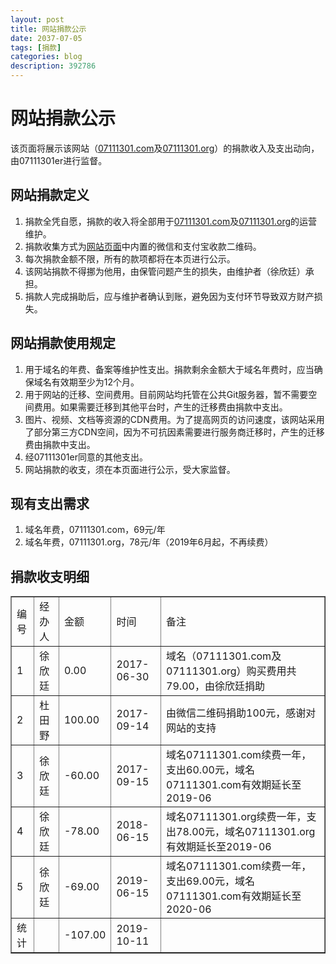 ```yaml
---
layout: post
title: 网站捐款公示
date: 2037-07-05
tags: [捐款]
categories: blog
description: 392786
---
```

# 网站捐款公示
该页面将展示该网站（[07111301.com](http://www.07111301.com)及[07111301.org](http://www.07111301.org)）的捐款收入及支出动向，由07111301er进行监督。

## 网站捐款定义
1. 捐款全凭自愿，捐款的收入将全部用于[07111301.com](http://www.07111301.com)及[07111301.org](http://www.07111301.org)的运营维护。
2. 捐款收集方式为[网站页面](http://07111301.com/blog/2037/07/06/write-before/)中内置的微信和支付宝收款二维码。
3. 每次捐款金额不限，所有的款项都将在本页进行公示。
4. 该网站捐款不得挪为他用，由保管问题产生的损失，由维护者（徐欣廷）承担。
5. 捐款人完成捐助后，应与维护者确认到账，避免因为支付环节导致双方财产损失。

## 网站捐款使用规定
1. 用于域名的年费、备案等维护性支出。捐款剩余金额大于域名年费时，应当确保域名有效期至少为12个月。
2. 用于网站的迁移、空间费用。目前网站均托管在公共Git服务器，暂不需要空间费用。如果需要迁移到其他平台时，产生的迁移费由捐款中支出。
3. 图片、视频、文档等资源的CDN费用。为了提高网页的访问速度，该网站采用了部分第三方CDN空间，因为不可抗因素需要进行服务商迁移时，产生的迁移费由捐款中支出。
4. 经07111301er同意的其他支出。
5. 网站捐款的收支，须在本页面进行公示，受大家监督。

## 现有支出需求
1. 域名年费，07111301.com，69元/年
1. 域名年费，07111301.org，78元/年（2019年6月起，不再续费）

## 捐款收支明细
<table border="1">
<tr>
<td>编号</td>
<td>经办人</td>
<td>金额</td>
<td>时间</td>
<td>备注</td>
</tr>

<tr>
<td>1</td>
<td>徐欣廷</td>
<td>0.00</td>
<td>2017-06-30</td>
<td>域名（07111301.com及07111301.org）购买费用共79.00，由徐欣廷捐助</td>
</tr>

<tr>
<td>2</td>
<td>杜田野</td>
<td>100.00</td>
<td>2017-09-14</td>
<td>由微信二维码捐助100元，感谢对网站的支持</td>
</tr>

<tr>
<td>3</td>
<td>徐欣廷</td>
<td>-60.00</td>
<td>2017-09-15</td>
<td>域名07111301.com续费一年，支出60.00元，域名07111301.com有效期延长至2019-06</td>
</tr>

<tr>
<td>4</td>
<td>徐欣廷</td>
<td>-78.00</td>
<td>2018-06-15</td>
<td>域名07111301.org续费一年，支出78.00元，域名07111301.org有效期延长至2019-06</td>
</tr>

<tr>
<td>5</td>
<td>徐欣廷</td>
<td>-69.00</td>
<td>2019-06-15</td>
<td>域名07111301.com续费一年，支出69.00元，域名07111301.com有效期延长至2020-06</td>
</tr>

<tr>
<td>统计</td>
<td></td>
<td>-107.00</td>
<td>2019-10-11</td>
<td></td>
</tr>
</table>